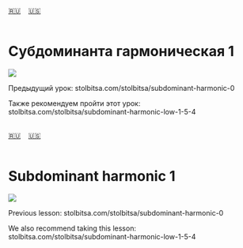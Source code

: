 <span id="ru"><a href='#ru'>🇷🇺</a> &nbsp;&nbsp;&nbsp;<a href='#en'>🇺🇸</a> &nbsp;&nbsp;&nbsp;</span><br><br>

# Субдоминанта гармоническая 1

![](https://github.com/stolbitsa/stolbitsa/assets/149964365/fe11dc4f-e468-46c4-beb7-b33eb354ebcc)

Предыдущий урок: stolbitsa.com/stolbitsa/subdominant-harmonic-0

Также рекомендуем пройти этот урок: stolbitsa.com/stolbitsa/subdominant-harmonic-low-1-5-4<br><br>

<span id="en"><a href='#ru'>🇷🇺</a> &nbsp;&nbsp;&nbsp;<a href='#en'>🇺🇸</a> &nbsp;&nbsp;&nbsp;</span><br><br>

# Subdominant harmonic 1

![](https://github.com/stolbitsa/stolbitsa/assets/149964365/fe11dc4f-e468-46c4-beb7-b33eb354ebcc)

Previous lesson: stolbitsa.com/stolbitsa/subdominant-harmonic-0

We also recommend taking this lesson: stolbitsa.com/stolbitsa/subdominant-harmonic-low-1-5-4<br><br>

